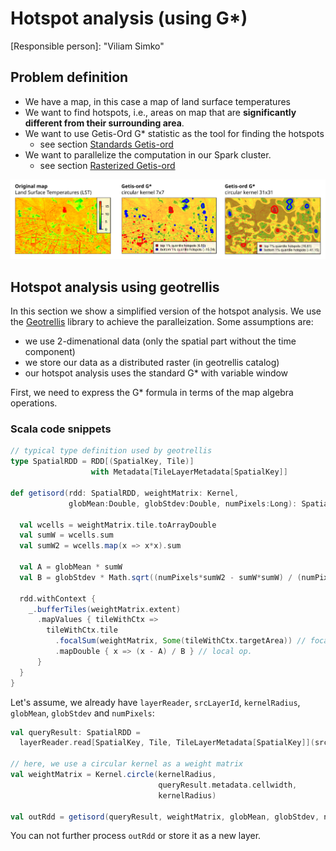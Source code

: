 # Hotspot analysis (using G*)

[Responsible person]: "Viliam Simko"

## Problem definition

- We have a map, in this case a map of land surface temperatures
- We want to find hotspots, i.e., areas on map that are **significantly different from their surrounding area**.
- We want to use Getis-Ord G* statistic as the tool for finding the hotspots
    - see section [Standards Getis-ord](../methods/getis_ord.md)
- We want to parallelize the computation in our Spark cluster.
    - see section [Rasterized Getis-ord](../methods/getis_ord_raster.md)

![Example LST and Getis-ord](hotspot_analysis/getis-ord-example.svg)

## Hotspot analysis using geotrellis

In this section we show a simplified version of the hotspot analysis.
We use the [Geotrellis](https://github.com/locationtech/geotrellis) library to achieve the paralleization.
Some assumptions are:

- we use 2-dimenational data (only the spatial part without the time component)
- we store our data as a distributed raster (in geotrellis catalog)
- our hotspot analysis uses the standard G* with variable window

First, we need to express the G* formula in terms of the map algebra operations.

### Scala code snippets

```scala
// typical type definition used by geotrellis
type SpatialRDD = RDD[(SpatialKey, Tile)]
                  with Metadata[TileLayerMetadata[SpatialKey]]
  
def getisord(rdd: SpatialRDD, weightMatrix: Kernel,
             globMean:Double, globStdev:Double, numPixels:Long): SpatialRDD = {

  val wcells = weightMatrix.tile.toArrayDouble
  val sumW = wcells.sum
  val sumW2 = wcells.map(x => x*x).sum
  
  val A = globMean * sumW
  val B = globStdev * Math.sqrt((numPixels*sumW2 - sumW*sumW) / (numPixels - 1))

  rdd.withContext {
    _.bufferTiles(weightMatrix.extent)
      .mapValues { tileWithCtx =>
        tileWithCtx.tile
          .focalSum(weightMatrix, Some(tileWithCtx.targetArea)) // focal op.
          .mapDouble { x => (x - A) / B } // local op.
      }
  }
}
```

Let's assume, we already have `layerReader`, `srcLayerId`, `kernelRadius`, `globMean`, `globStdev` and `numPixels`:

```scala
val queryResult: SpatialRDD =
  layerReader.read[SpatialKey, Tile, TileLayerMetadata[SpatialKey]](srcLayerId)

// here, we use a circular kernel as a weight matrix
val weightMatrix = Kernel.circle(kernelRadius,
                                 queryResult.metadata.cellwidth,
                                 kernelRadius)

val outRdd = getisord(queryResult, weightMatrix, globMean, globStdev, numPixels)
```
You can not further process `outRdd` or store it as a new layer.
